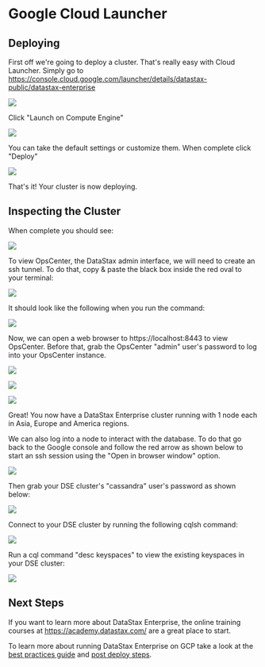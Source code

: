 # Google Cloud Launcher

## Deploying
First off we're going to deploy a cluster.  That's really easy with Cloud Launcher.  Simply go to https://console.cloud.google.com/launcher/details/datastax-public/datastax-enterprise

![](./img/cloudlauncherlandingpage.png)

Click "Launch on Compute Engine"

![](./img/launcherconfig.png)

You can take the default settings or customize them.  When complete click "Deploy"

![](./img/deploying.png)

That's it!  Your cluster is now deploying.

## Inspecting the Cluster

When complete you should see:

![](./img/deployed.png)

To view OpsCenter, the DataStax admin interface, we will need to create an ssh tunnel.  To do that, copy & paste the black box inside the red oval to your terminal:

![](./img/tunnel-console.png)

It should look like the following when you run the command:

![](./img/tunnel.png)

Now, we can open a web browser to https://localhost:8443 to view OpsCenter.  Before that, grab the OpsCenter "admin" user's password to log into your OpsCenter instance.

![](./img/creds-opsc.png)

![](./img/opscenter-login.png)

![](./img/opscenter-console.png)

Great!  You now have a DataStax Enterprise cluster running with 1 node each in Asia, Europe and America regions.

We can also log into a node to interact with the database.  To do that go back to the Google console and follow the red arrow as shown below to start an ssh session using the "Open in browser window" option.

![](./img/ssh.png)

Then grab your DSE cluster's "cassandra" user's password as shown below:

![](./img/creds-cassandra.png)

Connect to your DSE cluster by running the following cqlsh command:

![](./img/cqlsh.png)

Run a cql command "desc keyspaces" to view the existing keyspaces in your DSE cluster:

![](./img/desc-keyspaces.png)

## Next Steps

If you want to learn more about DataStax Enterprise, the online training courses at https://academy.datastax.com/ are a great place to start.

To learn more about running DataStax Enterprise on GCP take a look at the [best practices guide](bestpractices.md) and [post deploy steps](postdeploy.md).
